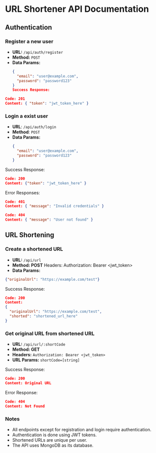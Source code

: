 # URL Shortener API Documentation

## Authentication

### Register a new user

- **URL:** `/api/auth/register`
- **Method:** `POST`
- **Data Params:**
  ```json
  {
    "email": "user@example.com",
    "password": "password123"
  }
  Success Response:
  ```

```json
Code: 201
Content: { "token": "jwt_token_here" }
```

### Login a exist user

- **URL**: `/api/auth/login`
- **Method**: `POST`
- **Data Params:**
  ```json
  {
  	"email": "user@example.com",
  	"password": "password123"
  }
  ```

Success Response:

```json
Code: 200
Content: {"token": "jwt_token_here" }
```

Error Responses:

```json
Code: 401
Content: { "message": "Invalid credentials" }

Code: 404
Content: { "message": "User not found" }
```

## URL Shortening

### Create a shortened URL

- **URL:** `/api/url`
- **Method: POST**
  Headers: Authorization: Bearer <jwt_token>
- **Data Params:**

```json
{"originalUrl": "https://example.com/test"}
```

Success Response:

```json
Code: 200
Content:
{
  "originalUrl": "https://example.com/test",
  "shorted": "shortened_url_here"
}
```

### Get original URL from shortened URL

- **URL:** `/api/url/:shortCode`
- **Method: GET**
- **Headers:** `Authorization: Bearer <jwt_token>`
- **URL Params:** `shortCode=[string]`

Success Response:

```json
Code: 200
Content: Original URL
```

Error Response:

```json
Code: 404
Content: Not Found
```

### **Notes**

- All endpoints except for registration and login require authentication.
- Authentication is done using JWT tokens.
- Shortened URLs are unique per user.
- The API uses MongoDB as its database.
